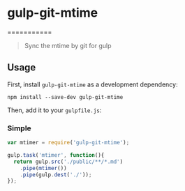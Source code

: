 # gulp-git-mtime
===========


> Sync the mtime by git for gulp

## Usage

First, install `gulp-git-mtime` as a development dependency:

```shell
npm install --save-dev gulp-git-mtime
```

Then, add it to your `gulpfile.js`:

### Simple
```javascript
var mtimer = require('gulp-git-mtime');

gulp.task('mtimer', function(){
  return gulp.src('./public/**/*.md')
    .pipe(mtimer())
    .pipe(gulp.dest('./'));
});
```
